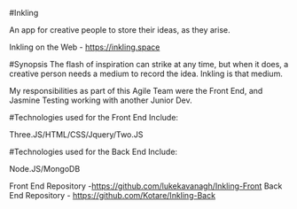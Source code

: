#Inkling

An app for creative people to store their ideas, as they arise.

Inkling on the Web -  https://inkling.space

#Synopsis
The flash of inspiration can strike at any time, but when it does, a creative person needs a medium to record the idea. Inkling is that medium.

My responsibilities as part of this Agile Team were the Front End, and Jasmine Testing working with another Junior Dev.

#Technologies used for the Front End Include:

Three.JS/HTML/CSS/Jquery/Two.JS

#Technologies used for the Back End Include:

Node.JS/MongoDB

Front End Repository -https://github.com/lukekavanagh/Inkling-Front
Back End Repository - https://github.com/Kotare/Inkling-Back


